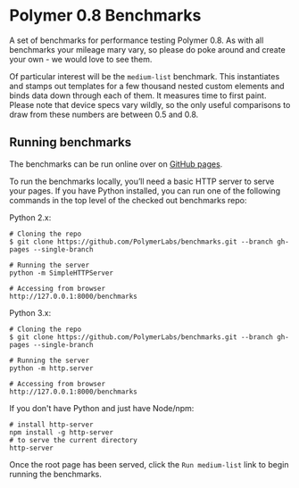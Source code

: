 # Polymer 0.8 Benchmarks

A set of benchmarks for performance testing Polymer 0.8. As with all benchmarks your mileage mary vary, so please
do poke around and create your own - we would love to see them. 

Of particular interest will be the `medium-list` benchmark. This instantiates and stamps out templates for a few thousand 
nested custom elements and binds data down through each of them. It measures time to first paint. Please note that device
specs vary wildly, so the only useful comparisons to draw from these numbers are between 0.5 and 0.8.

## Running benchmarks

The benchmarks can be run online over on [GitHub pages](http://polymerlabs.github.io/benchmarks/).

To run the benchmarks locally, you’ll need a basic HTTP server to serve your pages. If you have Python installed, you can run one of the following commands in the top level of the checked out benchmarks repo:

Python 2.x:

```
# Cloning the repo
$ git clone https://github.com/PolymerLabs/benchmarks.git --branch gh-pages --single-branch

# Running the server
python -m SimpleHTTPServer

# Accessing from browser
http://127.0.0.1:8000/benchmarks
```

Python 3.x:

```
# Cloning the repo
$ git clone https://github.com/PolymerLabs/benchmarks.git --branch gh-pages --single-branch

# Running the server
python -m http.server

# Accessing from browser
http://127.0.0.1:8000/benchmarks
```

If you don't have Python and just have Node/npm:

```
# install http-server
npm install -g http-server
# to serve the current directory
http-server
```

Once the root page has been served, click the `Run medium-list` link to begin running the benchmarks.
